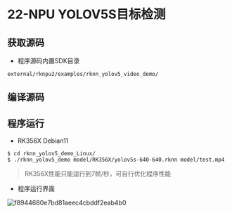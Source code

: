 # 22-NPU YOLOV5S目标检测





## 获取源码

* 程序源码内置SDK目录

```
external/rknpu2/examples/rknn_yolov5_video_demo/
```



## 编译源码





## 程序运行

* RK356X Debian11

```
$ cd rknn_yolov5_demo_Linux/
$ ./rknn_yolov5_demo model/RK356X/yolov5s-640-640.rknn model/test.mp4
```

> RK356X性能只能运行到7帧/秒，可自行优化程序性能



* 程序运行界面

![f8944680e7bd81aeec4cbddf2eab4b0](http://tanzhtanzh.oss-cn-shenzhen.aliyuncs.com/img/f8944680e7bd81aeec4cbddf2eab4b0.jpg)
